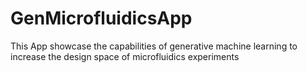 # GenMicrofluidicsApp

This App showcase the capabilities of generative machine learning to increase the design space of microfluidics experiments
